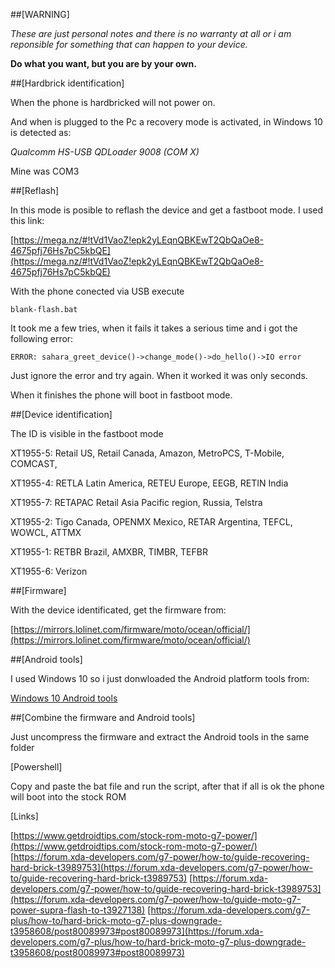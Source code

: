 ##[WARNING]

*These are just personal notes and there is no warranty at all or i am reponsible for something that can happen to your device.*

**Do what you want, but you are by your own.**

##[Hardbrick identification]

When the phone is hardbricked will not power on.

And when is plugged to the Pc a recovery mode is activated, in Windows 10 is detected as:

*Qualcomm HS-USB QDLoader 9008 (COM X)*

Mine was COM3

##[Reflash]

In this mode is posible to reflash the device and get a fastboot mode. I used this link:

[https://mega.nz/#!tVd1VaoZ!epk2yLEqnQBKEwT2QbQaOe8-4675pfj76Hs7pC5kbQE](https://mega.nz/#!tVd1VaoZ!epk2yLEqnQBKEwT2QbQaOe8-4675pfj76Hs7pC5kbQE)

With the phone conected via USB execute 

```
blank-flash.bat
```

It took me a few tries, when it fails it takes a serious time and i got the following error:

```
ERROR: sahara_greet_device()->change_mode()->do_hello()->IO error
```

Just ignore the error and try again. When it worked it was only seconds.

When it finishes the phone will boot in fastboot mode.

##[Device identification]

The ID is visible in the fastboot mode

XT1955-5: Retail US, Retail Canada, Amazon, MetroPCS, T-Mobile, COMCAST,

XT1955-4: RETLA Latin America, RETEU Europe, EEGB, RETIN India

XT1955-7: RETAPAC Retail Asia Pacific region, Russia, Telstra

XT1955-2: Tigo Canada, OPENMX Mexico, RETAR Argentina, TEFCL, WOWCL, ATTMX

XT1955-1: RETBR Brazil, AMXBR, TIMBR, TEFBR

XT1955-6: Verizon

##[Firmware]

With the device identificated, get the firmware from:

[https://mirrors.lolinet.com/firmware/moto/ocean/official/](https://mirrors.lolinet.com/firmware/moto/ocean/official/)

##[Android tools]
    
I used Windows 10 so i just donwloaded the Android platform tools from:

[Windows 10 Android tools](https://dl.google.com/android/repository/platform-tools-latest-windows.zip)

##[Combine the firmware and Android tools]
    
Just uncompress the firmware and extract the Android tools in the same folder

[Powershell]
    
Copy and paste the bat file and run the script, after that if all is ok the phone will boot into the stock ROM

[Links]

[https://www.getdroidtips.com/stock-rom-moto-g7-power/](https://www.getdroidtips.com/stock-rom-moto-g7-power/)
[https://forum.xda-developers.com/g7-power/how-to/guide-recovering-hard-brick-t3989753](https://forum.xda-developers.com/g7-power/how-to/guide-recovering-hard-brick-t3989753)
[https://forum.xda-developers.com/g7-power/how-to/guide-recovering-hard-brick-t3989753](https://forum.xda-developers.com/g7-power/how-to/guide-moto-g7-power-supra-flash-to-t3927138)
[https://forum.xda-developers.com/g7-plus/how-to/hard-brick-moto-g7-plus-downgrade-t3958608/post80089973#post80089973](https://forum.xda-developers.com/g7-plus/how-to/hard-brick-moto-g7-plus-downgrade-t3958608/post80089973#post80089973)



